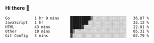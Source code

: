 ### Hi there 👋

<!--
**KLXLjun/KLXLjun** is a ✨ _special_ ✨ repository because its `README.md` (this file) appears on your GitHub profile.

Here are some ideas to get you started:

- 🔭 I’m currently working on ...
- 🌱 I’m currently learning ...
- 👯 I’m looking to collaborate on ...
- 🤔 I’m looking for help with ...
- 💬 Ask me about ...
- 📫 How to reach me: ...
- 😄 Pronouns: ...
- ⚡ Fun fact: ...
-->

<!--START_SECTION:waka-->
```text
Go           1 hr 9 mins     █████████▒░░░░░░░░░░░░░░░   36.87 % 
JavaScript   1 hr            ████████░░░░░░░░░░░░░░░░░   32.12 % 
HTML         43 mins         █████▓░░░░░░░░░░░░░░░░░░░   22.81 % 
Other        10 mins         █▒░░░░░░░░░░░░░░░░░░░░░░░   05.31 % 
Git Config   5 mins          ▓░░░░░░░░░░░░░░░░░░░░░░░░   02.79 % 
```
<!--END_SECTION:waka-->
